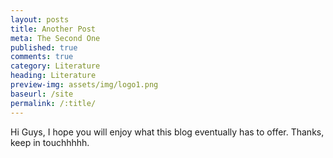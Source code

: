 ```yaml
---
layout: posts
title: Another Post
meta: The Second One
published: true
comments: true
category: Literature
heading: Literature
preview-img: assets/img/logo1.png
baseurl: /site
permalink: /:title/
---
```


Hi Guys, I hope you will enjoy what this blog eventually has to offer.
Thanks, keep in touchhhhh.
